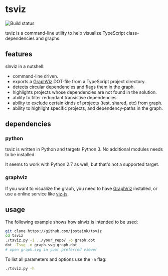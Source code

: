 
# tsviz

![Build status](https://api.travis-ci.org/josteink/tsviz.svg?branch=master)

tsviz is a command-line utility to help visualize TypeScript class-dependencies and graphs.

## features

slnviz in a nutshell:

- command-line driven.
- exports a [GraphViz](http://graphviz.org/) DOT-file from a TypeScript project directory.
- detects circular dependencies and flags them in the graph.
- highlights projects whose dependencies are not found in the solution.
- ability to filter redundant transistive dependencies.
- ability to exclude certain kinds of projects (test, shared, etc) from
  graph.
- ability to highlight specific projects, and dependency-paths in the graph.

## dependencies

### python

tsviz is written in Python and targets Python 3. No additional modules needs to
be installed.

It seems to work with Python 2.7 as well, but that's not a supported target.

### graphviz

If you want to visualize the graph, you need to have
[GraphViz](http://graphviz.org/) installed, or use a online service
like [viz-js](http://viz-js.com/).

## usage

The following example shows how slnviz is intended to be used:

````sh
git clone https://github.com/josteink/tsviz
cd tsviz
./tsviz.py -i ../your_repo/ -o graph.dot
dot -Tsvg -o graph.svg graph.dot
# open graph.svg in your preferred viewer
````

To list all parameters and options use the `-h` flag:

````sh
./tsviz.py -h
````
